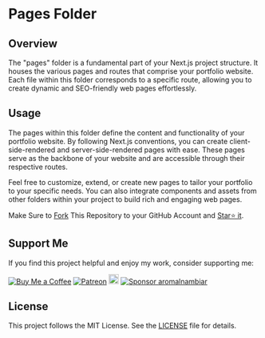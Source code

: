 # Pages Folder

## Overview

The "pages" folder is a fundamental part of your Next.js project structure. It houses the various pages and routes that comprise your portfolio website. Each file within this folder corresponds to a specific route, allowing you to create dynamic and SEO-friendly web pages effortlessly.

## Usage

The pages within this folder define the content and functionality of your portfolio website. By following Next.js conventions, you can create client-side-rendered and server-side-rendered pages with ease. These pages serve as the backbone of your website and are accessible through their respective routes.

Feel free to customize, extend, or create new pages to tailor your portfolio to your specific needs. You can also integrate components and assets from other folders within your project to build rich and engaging web pages.

Make Sure to [Fork](https://github.com/aromalnambiar/portfolio/fork) This Repository to your GitHub Account and [Star⭐ it](https://github.com/aromalnambiar/portfolio/stargazers).

## Support Me

If you find this project helpful and enjoy my work, consider supporting me:

[![Buy Me a Coffee](https://img.shields.io/badge/Buy%20Me%20a%20Coffee-Donate-orange?logo=buy-me-a-coffee&s=20)](https://www.buymeacoffee.com/aromalnambiar)
[![Patreon](https://img.shields.io/badge/Patreon-Support-red?logo=patreon&s=20)](https://www.patreon.com/aromalnambiar)
<a href="https://ko-fi.com/aromalnambiar"><img src="https://ko-fi.com/img/githubbutton_sm.svg" alt="Ko-fi" height="20"></a>
[![Sponsor aromalnambiar](https://img.shields.io/badge/Sponsor-aromlnambiar?logo=github)](https://github.com/sponsors/aromalnambiar)

## License

This project follows the MIT License. See the [LICENSE](../LICENSE.md) file for details.
